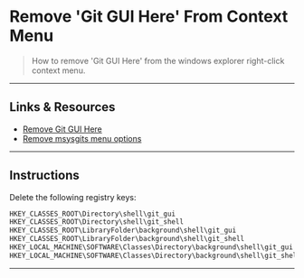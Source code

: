 # Remove 'Git GUI Here' From Context Menu

> How to remove 'Git GUI Here' from the windows explorer right-click context menu.
---

## Links & Resources

- [Remove Git GUI Here](https://www.reddit.com/r/git/comments/a8lk83/how_do_i_remove_git_gui_here_and_git_bash_here/)
- [Remove msysgits menu options](https://stackoverflow.com/questions/2459763/how-do-i-remove-msysgits-right-click-menu-options)

---

## Instructions

Delete the following registry keys:

```md
HKEY_CLASSES_ROOT\Directory\shell\git_gui
HKEY_CLASSES_ROOT\Directory\shell\git_shell
HKEY_CLASSES_ROOT\LibraryFolder\background\shell\git_gui
HKEY_CLASSES_ROOT\LibraryFolder\background\shell\git_shell
HKEY_LOCAL_MACHINE\SOFTWARE\Classes\Directory\background\shell\git_gui
HKEY_LOCAL_MACHINE\SOFTWARE\Classes\Directory\background\shell\git_shell
```

---
